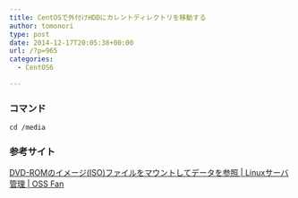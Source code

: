 ```yaml
---
title: CentOSで外付けHDDにカレントディレクトリを移動する
author: tomonori
type: post
date: 2014-12-17T20:05:38+00:00
url: /?p=965
categories:
  - CentOS6

---
```

### コマンド

```:bash
cd /media
```

### 参考サイト

[DVD-ROMのイメージ(ISO)ファイルをマウントしてデータを参照 | Linuxサーバ管理 | OSS Fan][1]

 [1]: http://ossfan.net/manage/linux-17.html